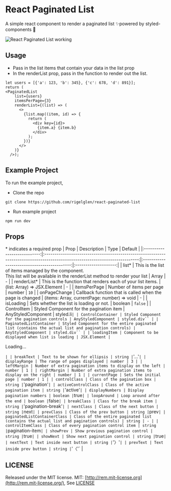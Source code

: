 # React Paginated List

A simple react component to render a paginated list ✨powered by styled-components 💅

![React Paginated List working](https://i.imgur.com/tnwffrN.gif)

## Usage

- Pass in the list items that contain your data in the list prop
- In the renderList prop, pass in the function to render out the list.

```
let users = [{'a': 123, 'b': 345}, {'c': 678, 'd': 891}];
return (
<PaginatedList
    list={users}
    itemsPerPage={3}
    renderList={(list) => (
      <>
        {list.map((item, id) => {
          return (
            <div key={id}>
              {item.a} {item.b}
            </div>
          );
        })}
      </>
    )}
  />);
```

## Example Project

To run the example project,

- Clone the repo

```
git clone https://github.com/rigelglen/react-paginated-list
```

- Run example project

```
npm run dev
```

## Props

\* indicates a required prop
| Prop | Description | Type | Default |
|:---------------------------:|:----------------------------------------------------------------------------------------------------------------------------:|:-------------------------------------------:|:--------------------:|
| list\* | This is the list of items managed by the component. <br> This list will be available in the renderList method to render your list | Array<ListItem> | - |
| renderList\* | This is the function that renders each of your list items. | (list: Array) => JSX.Element | - |
| itemsPerPage | Number of items per page | number | `10` |
| onPageChange | Callback function that is called when the page is changed | (items: Array, currentPage: number) => void | - |
| isLoading | Sets whether the list is loading or not. | boolean | `false` |
| ControlItem | Styled Component for the pagination item | AnyStyledComponent | styled.li` | | ControlContainer | Styled Component for the pagination controls | AnyStyledComponent | styled.div`` | | PaginatedListContainer | Styled Component for the entire paginated list (contains the actual list and pagination controls) | AnyStyledComponent | styled.div`` | | loadingItem | Component to be displayed when list is loading | JSX.Element | `<p>Loading...</p>`| | breakText | Text to be shown for ellipsis | string |`'...'`| | displayRange | The range of pages displayed | number | 3 | | leftMargin | Number of extra pagination items to display on the left | number | 1 | | rightMargin | Number of extra pagination items to display on the right | number | 1 | | currentPage | Sets the initial page | number | 1 | | controlClass | Class of the pagination box | string |`'pagination'`| | activeControlClass | Class of the active pagination item | string |`'active'`| | displayNumbers | Display pagination numbers | boolean |`true`| | loopAround | Loop around after the end | boolean |`false`| | breakClass | Class for the break item | string |`'pagination-break'`| | nextClass | Class of the next button | string |`next`| | prevClass | Class of the prev button | string |`prev`| | paginatedListContainerClass | Class of the entire paginated list (contains the actual list and pagination controls) | string | - | | controlItemClass | Class of every pagination control item | string |`pagination-item`| | showPrev | Show previous pagination control | string |`true`| | showNext | Show next pagination control | string |`true`| | nextText | Text inside next button | string |`'〉'`| | prevText | Text inside prev button | string |`'〈'` |

## LICENSE

Released under the MIT license.
MIT: [http://rem.mit-license.org](http://rem.mit-license.org/), See [LICENSE](/LICENSE)

